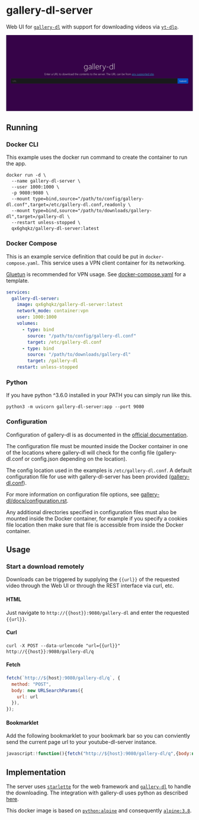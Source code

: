 # gallery-dl-server

Web UI for [`gallery-dl`](https://github.com/mikf/gallery-dl) with support for downloading videos via [`yt-dlp`](https://github.com/yt-dlp/yt-dlp).

![screenshot](images/gallery-dl-server.png)

## Running

### Docker CLI

This example uses the docker run command to create the container to run the app.

```shell
docker run -d \
  --name gallery-dl-server \
  --user 1000:1000 \
  -p 9080:9080 \
  --mount type=bind,source="/path/to/config/gallery-dl.conf",target=/etc/gallery-dl.conf,readonly \
  --mount type=bind,source="/path/to/downloads/gallery-dl",target=/gallery-dl \
  --restart unless-stopped \
  qx6ghqkz/gallery-dl-server:latest
```

### Docker Compose

This is an example service definition that could be put in `docker-compose.yaml`. This service uses a VPN client container for its networking.

[Gluetun](https://github.com/qdm12/gluetun) is recommended for VPN usage. See [docker-compose.yaml](https://github.com/qx6ghqkz/gallery-dl-server/blob/main/docker-compose.yaml) for a template.

```yml
services:
  gallery-dl-server:
    image: qx6ghqkz/gallery-dl-server:latest
    network_mode: container:vpn
    user: 1000:1000
    volumes:
      - type: bind
        source: "/path/to/config/gallery-dl.conf"
        target: /etc/gallery-dl.conf
      - type: bind
        source: "/path/to/downloads/gallery-dl"
        target: /gallery-dl
    restart: unless-stopped
```

### Python

If you have python ^3.6.0 installed in your PATH you can simply run like this.

```shell
python3 -m uvicorn gallery-dl-server:app --port 9080
```

### Configuration

Configuration of gallery-dl is as documented in the [official documentation](https://github.com/mikf/gallery-dl#configuration).

The configuration file must be mounted inside the Docker container in one of the locations where gallery-dl will check for the config file (gallery-dl.conf or config.json depending on the location).

The config location used in the examples is `/etc/gallery-dl.conf`. A default configuration file for use with gallery-dl-server has been provided ([gallery-dl.conf](https://github.com/qx6ghqkz/gallery-dl-server/blob/main/gallery-dl.conf)).

For more information on configuration file options, see [gallery-dl/docs/configuration.rst](https://github.com/mikf/gallery-dl/blob/master/docs/configuration.rst).

Any additional directories specified in configuration files must also be mounted inside the Docker container, for example if you specify a cookies file location then make sure that file is accessible from inside the Docker container.

## Usage

### Start a download remotely

Downloads can be triggered by supplying the `{{url}}` of the requested video through the Web UI or through the REST interface via curl, etc.

#### HTML

Just navigate to `http://{{host}}:9080/gallery-dl` and enter the requested `{{url}}`.

#### Curl

```shell
curl -X POST --data-urlencode "url={{url}}" http://{{host}}:9080/gallery-dl/q
```

#### Fetch

```javascript
fetch(`http://${host}:9080/gallery-dl/q`, {
  method: "POST",
  body: new URLSearchParams({
    url: url
  }),
});
```

#### Bookmarklet

Add the following bookmarklet to your bookmark bar so you can conviently send the current page url to your youtube-dl-server instance.

```javascript
javascript:!function(){fetch("http://${host}:9080/gallery-dl/q",{body:new URLSearchParams({url:window.location.href}),method:"POST"})}();
```

## Implementation

The server uses [`starlette`](https://github.com/encode/starlette) for the web framework and [`gallery-dl`](https://github.com/mikf/gallery-dl) to handle the downloading. The integration with gallery-dl uses python as described [here](https://github.com/mikf/gallery-dl/issues/642).

This docker image is based on [`python:alpine`](https://registry.hub.docker.com/_/python/) and consequently [`alpine:3.8`](https://hub.docker.com/_/alpine/).
